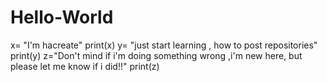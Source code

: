# Hello-World

x= "I'm hacreate"
print(x)
 y= "just start learning , how to post repositories"
 print(y)
 z="Don't mind if i'm doing something wrong ,i'm new here, but please let me know if i did!!"
 print(z)
 
